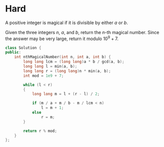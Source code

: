 # Hard

A positive integer is magical if it is divisible by either $a$ or $b$.

Given the three integers $n$, $a$, and $b$, return the $n$-th magical number. Since the answer may be very large, return it modulo $10^9 + 7$.

```cpp
class Solution {
public:
    int nthMagicalNumber(int n, int a, int b) {
        long long lcm = (long long)a * b / gcd(a, b);
        long long l = min(a, b);
        long long r = (long long)n * min(a, b);
        int mod = 1e9 + 7;

        while (l < r)
        {
            long long m = l + (r - l) / 2;

            if (m / a + m / b - m / lcm < n)
                l = m + 1;
            else
                r = m;
        } 

        return r % mod;
    }
};
```
